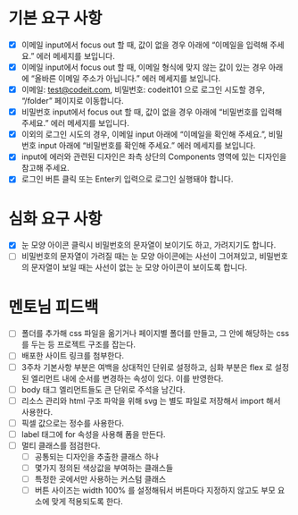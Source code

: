 # 기본 요구 사항
-[x] 이메일 input에서 focus out 할 때, 값이 없을 경우 아래에 “이메일을 입력해 주세요.” 에러 메세지를 보입니다.
-[x] 이메일 input에서 focus out 할 때, 이메일 형식에 맞지 않는 값이 있는 경우 아래에 “올바른 이메일 주소가 아닙니다.” 에러 메세지를 보입니다.
-[x] 이메일: test@codeit.com, 비밀번호: codeit101 으로 로그인 시도할 경우, “/folder” 페이지로 이동합니다.
-[x] 비밀번호 input에서 focus out 할 때, 값이 없을 경우 아래에 “비밀번호를 입력해 주세요.” 에러 메세지를 보입니다.
-[x] 이외의 로그인 시도의 경우, 이메일 input 아래에 “이메일을 확인해 주세요.”, 비밀번호 input 아래에 “비밀번호를 확인해 주세요.” 에러 메세지를 보입니다.
-[x] input에 에러와 관련된 디자인은 좌측 상단의 Components 영역에 있는 디자인을 참고해 주세요.
-[x] 로그인 버튼 클릭 또는 Enter키 입력으로 로그인 실행돼야 합니다.

# 심화 요구 사항
-[x] 눈 모양 아이콘 클릭시 비밀번호의 문자열이 보이기도 하고, 가려지기도 합니다.
-[ ] 비밀번호의 문자열이 가려질 때는 눈 모양 아이콘에는 사선이 그어져있고, 비밀번호의 문자열이 보일 때는 사선이 없는 눈 모양 아이콘이 보이도록 합니다.

# 멘토님 피드백
-[ ] 폴더를 추가해 css 파일을 옮기거나 페이지별 폴더를 만들고, 그 안에 해당하는 css 를 두는 등 프로젝트 구조를 잡는다.
-[ ] 배포한 사이트 링크를 첨부한다.
-[ ] 3주차 기본사항 부분은 여백을 상대적인 단위로 설정하고, 심화 부분은 flex 로 설정된 엘리먼트 내에 순서를 변경하는 속성이 있다. 이를 반영한다.
-[ ] body 태그 엘리먼트들도 큰 단위로 주석을 남긴다.
-[ ] 리소스 관리와 html 구조 파악을 위해 svg 는 별도 파일로 저장해서 import 해서 사용한다.
-[ ] 픽셀 값으로는 정수를 사용한다.
-[ ] label 태그에 for 속성을 사용해 폼을 만든다.
-[ ] 멀티 클래스를 점검한다.
  -[ ] 공통되는 디자인을 추출한 클래스 하나
  -[ ] 몇가지 정의된 색상값을 부여하는 클래스들
  -[ ] 특정한 곳에서만 사용하는 커스텀 클래스
  -[ ] 버튼 사이즈는 width 100% 를 설정해둬서 버튼마다 지정하지 않고도 부모 요소에 맞게 적용되도록 한다.